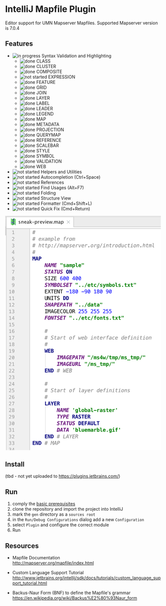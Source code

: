 # IntelliJ Mapfile Plugin

Editor support for UMN Mapserver Mapfiles. Supported Mapserver version is 7.0.4

## Features

* ![in progress](https://img.shields.io/badge/status-in%20progress-yellow.svg) Syntax Validation and Highlighting
  * ![done](https://img.shields.io/badge/status-done-green.svg) CLASS
  * ![done](https://img.shields.io/badge/status-done-green.svg) CLUSTER
  * ![done](https://img.shields.io/badge/status-done-green.svg) COMPOSITE
  * ![not started](https://img.shields.io/badge/status-not--started-lightgray.svg) EXPRESSION
  * ![done](https://img.shields.io/badge/status-done-green.svg) FEATURE
  * ![done](https://img.shields.io/badge/status-done-green.svg) GRID
  * ![done](https://img.shields.io/badge/status-done-green.svg) JOIN
  * ![done](https://img.shields.io/badge/status-done-green.svg) LAYER
  * ![done](https://img.shields.io/badge/status-done-green.svg) LABEL
  * ![done](https://img.shields.io/badge/status-done-green.svg) LEADER
  * ![done](https://img.shields.io/badge/status-done-green.svg) LEGEND
  * ![done](https://img.shields.io/badge/status-done-green.svg) MAP
  * ![done](https://img.shields.io/badge/status-done-green.svg) METADATA
  * ![done](https://img.shields.io/badge/status-done-green.svg) PROJECTION
  * ![done](https://img.shields.io/badge/status-done-green.svg) QUERYMAP
  * ![done](https://img.shields.io/badge/status-done-green.svg) REFERENCE
  * ![done](https://img.shields.io/badge/status-done-green.svg) SCALEBAR
  * ![done](https://img.shields.io/badge/status-done-green.svg) STYLE
  * ![done](https://img.shields.io/badge/status-done-green.svg) SYMBOL
  * ![done](https://img.shields.io/badge/status-done-green.svg) VALIDATION
  * ![done](https://img.shields.io/badge/status-done-green.svg) WEB
* ![not started](https://img.shields.io/badge/status-not%20started-lightgray.svg) Helpers and Utilities
* ![not started](https://img.shields.io/badge/status-not%20started-lightgray.svg) Autocompletion (Ctrl+Space)
* ![not started](https://img.shields.io/badge/status-not%20started-lightgray.svg) References
* ![not started](https://img.shields.io/badge/status-not%20started-lightgray.svg) Find Usages (Alt+F7)
* ![not started](https://img.shields.io/badge/status-not%20started-lightgray.svg) Folding
* ![not started](https://img.shields.io/badge/status-not%20started-lightgray.svg) Structure View
* ![not started](https://img.shields.io/badge/status-not%20started-lightgray.svg) Formatter (Cmd+Shift+L)
* ![not started](https://img.shields.io/badge/status-not%20started-lightgray.svg) Quick Fix (Cmd+Return)
 
![very early state](resources/META-INF/sneak-preview-screenshot.png "very early state")

## Install

(tbd - not yet uploaded to https://plugins.jetbrains.com/)

## Run

1. comply the [basic prerequisites](http://www.jetbrains.org/intellij/sdk/docs/tutorials/custom_language_support/prerequisites.html) 
2. clone the repository and import the project into IntelliJ
3. mark the `gen` directory as a `sources root`
4. in the `Run/Debug Configurations` dialog add a new `Configuration`
5. select `Plugin` and configure the correct module
6. Run

## Resources

* Mapfile Documentation<br/>
http://mapserver.org/mapfile/index.html

* Custom Language Support Tutorial<br/>
http://www.jetbrains.org/intellij/sdk/docs/tutorials/custom_language_support_tutorial.html

* Backus-Naur Form (BNF) to define the Mapfile's grammar<br/>
https://en.wikipedia.org/wiki/Backus%E2%80%93Naur_form